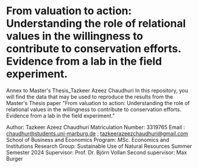 # From valuation to action: Understanding the role of relational values in the willingness to contribute to conservation efforts. Evidence from a lab in the field experiment.
Annex to Master's Thesis_Tazkeer Azeez Chaudhuri
In this repository, you will find the data that may be used to reproduce the results from the Master's Thesis paper "From valuation to action: Understanding the role of relational values in the willingness to contribute to conservation efforts. Evidence from a lab in the field experiment."


Author: Tazkeer Azeez Chaudhuri
Matriculation Number: 3319765
Email : chaudhur@students.uni-marburg.de ; tazkeerazeezchaudhuri@gmail.com
School of Business and Economics
Program: MSc. Economics and Institutions 
Research Group: Sustainable Use of Natural Resources
Summer Semester 2024
Supervisor: Prof. Dr. Björn Vollan 
Second supervisor: Max Burger
